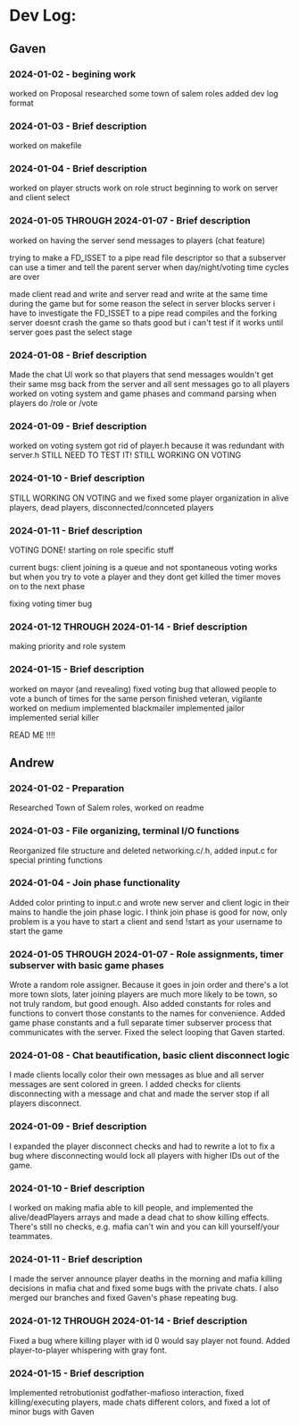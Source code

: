 # Dev Log:

## Gaven

### 2024-01-02 - begining work
worked on Proposal
researched some town of salem roles
added dev log format

### 2024-01-03 - Brief description
worked on makefile

### 2024-01-04 - Brief description
worked on player structs work on role struct beginning to work on server and client select

### 2024-01-05 THROUGH 2024-01-07 - Brief description
worked on having the server send messages to players (chat feature)

trying to make a FD_ISSET to a pipe read file descriptor so that a subserver can use a timer
and tell the parent server when day/night/voting time cycles are over  

made client read and write and server read and write at the same time during the game
but for some reason the select in server blocks server i have to investigate
the FD_ISSET to a pipe read compiles and the forking server doesnt crash the game so thats good
but i can't test if it works until server goes past the select stage

### 2024-01-08 - Brief description
Made the chat UI work so that players that send messages wouldn't get their same msg back from the server
and all sent messages go to all players
worked on voting system and game phases and command parsing when players do /role or /vote


### 2024-01-09 - Brief description
worked on voting system
got rid of player.h because it was redundant with server.h
STILL NEED TO TEST IT!
STILL WORKING ON VOTING

### 2024-01-10 - Brief description
STILL WORKING ON VOTING and we fixed some player organization in alive players, dead players, disconnected/connceted players

### 2024-01-11 - Brief description
VOTING DONE!
starting on role specific stuff

current bugs: client joining is a queue and not spontaneous
                voting works but when you try to vote a player and they dont get killed the timer moves on to the next phase

fixing voting timer bug
### 2024-01-12 THROUGH 2024-01-14 - Brief description
making priority and role system

### 2024-01-15 - Brief description
worked on mayor (and revealing)
fixed voting bug that allowed people to vote a bunch of times for the same person
finished veteran, vigilante
worked on medium
implemented blackmailer
implemented jailor
implemented serial killer

READ ME !!!!


## Andrew

### 2024-01-02 - Preparation
Researched Town of Salem roles, worked on readme

### 2024-01-03 - File organizing, terminal I/O functions
Reorganized file structure and deleted networking.c/.h, added input.c for special printing functions

### 2024-01-04 - Join phase functionality
Added color printing to input.c and wrote new server and client logic in their mains to handle the join phase logic. I think join phase is good for now, only problem is a you have to start a client and send !start as your username to start the game

### 2024-01-05 THROUGH 2024-01-07 - Role assignments, timer subserver with basic game phases
Wrote a random role assigner. Because it goes in join order and there's a lot more town slots, later joining players are much more likely to be town, so not truly random, but good enough.
Also added constants for roles and functions to convert those constants to the names for convenience.
Added game phase constants and a full separate timer subserver process that communicates with the server. Fixed the select looping that Gaven started.

### 2024-01-08 - Chat beautification, basic client disconnect logic
I made clients locally color their own messages as blue and all server messages are sent colored in green.
I added checks for clients disconnecting with a message and chat and made the server stop if all players disconnect.

### 2024-01-09 - Brief description
I expanded the player disconnect checks and had to rewrite a lot to fix a bug where disconnecting would lock all players with higher IDs out of the game.

### 2024-01-10 - Brief description
I worked on making mafia able to kill people, and implemented the alive/deadPlayers arrays and made a dead chat to show killing effects.
There's still no checks, e.g. mafia can't win and you can kill yourself/your teammates.

### 2024-01-11 - Brief description
I made the server announce player deaths in the morning and mafia killing decisions in mafia chat and fixed some bugs with the private chats.
I also merged our branches and fixed Gaven's phase repeating bug.

### 2024-01-12 THROUGH 2024-01-14 - Brief description
Fixed a bug where killing player with id 0 would say player not found.
Added player-to-player whispering with gray font.

### 2024-01-15 - Brief description
Implemented retrobutionist godfather-mafioso interaction, fixed killing/executing players, made chats different colors, and fixed a lot of minor bugs with Gaven
